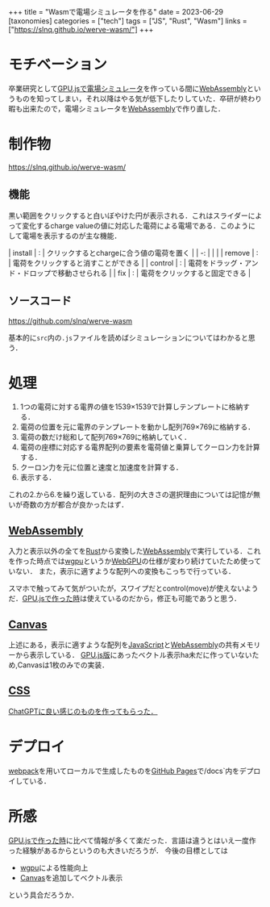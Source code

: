 +++
title = "Wasmで電場シミュレータを作る"
date = 2023-06-29
[taxonomies]
categories = ["tech"]
tags = ["JS", "Rust", "Wasm"]
links = ["https://slnq.github.io/werve-wasm/"]
+++

# モチベーション
卒業研究として[GPU.jsで電場シミュレータ](../post/t2-werve-gpujs)を作っている間に[WebAssembly](https://webassembly.org)というものを知ってしまい，それ以降はやる気が低下したりしていた．卒研が終わり暇も出来たので，電場シミュレータを[WebAssembly](https://webassembly.org)で作り直した．
# 制作物
<https://slnq.github.io/werve-wasm/>
## 機能
黒い範囲をクリックすると白いぼやけた円が表示される．これはスライダーによって変化するcharge valueの値に対応した電荷による電場である．このようにして電場を表示するのが主な機能．

| install | : | クリックするとchargeに合う値の電荷を置く |
| -: | | |
| remove | : | 電荷をクリックすると消すことができる |
| control | : | 電荷をドラッグ・アンド・ドロップで移動させられる |
| fix | : | 電荷をクリックすると固定できる |

## ソースコード
<https://github.com/slnq/werve-wasm>

基本的に`src`内の`.js`ファイルを読めばシミュレーションについてはわかると思う．

# 処理
1. 1つの電荷に対する電界の値を1539×1539で計算しテンプレートに格納する．
1. 電荷の位置を元に電界のテンプレートを動かし配列769×769に格納する．
1. 電荷の数だけ総和して配列769×769に格納していく．
1. 電荷の座標に対応する電界配列の要素を電荷値と乗算してクーロン力を計算する．
1. クーロン力を元に位置と速度と加速度を計算する．
1. 表示する．

これの2.から6.を繰り返している．配列の大きさの選択理由については記憶が無いが奇数の方が都合が良かったはず．

## [WebAssembly](https://webassembly.org)
入力と表示以外の全てを[Rust](https://www.rust-lang.org/ja)から変換した[WebAssembly](https://webassembly.org)で実行している．これを作った時点では[wgpu](https://wgpu.rs)というか[WebGPU](https://www.w3.org/TR/webgpu/)の仕様が変わり続けていたため使っていない．
また，表示に適すような配列への変換もこっちで行っている．

スマホで触ってみて気がついたが，スワイプだとcontrol(move)が使えないようだ．[GPU.jsで作った時](../post/t2-werve-gpujs)は使えているのだから，修正も可能であうと思う．

## [Canvas](https://developer.mozilla.org/ja/docs/Web/HTML/Element/canvas)
上述にある，表示に適すような配列を[JavaScript](https://developer.mozilla.org/ja/docs/Web/JavaScript)と[WebAssembly](https://webassembly.org)の共有メモリーから表示している．
[GPU.js版](https://github.com/slnq/werve-gpujs)にあったベクトル表示ha未だに作っていないため,Canvasは1枚のみでの実装．

## [CSS](https://developer.mozilla.org/ja/docs/Learn/Getting_started_with_the_web/CSS_basics)
[ChatGPTに良い感じのものを作ってもらった．](https://poe.com/s/XGTlkiRiyR4deC8lfmIx)

# デプロイ
[webpack](https://webpack.js.org/)を用いてローカルで生成したものを[GitHub Pages](https://docs.github.com/ja/pages/getting-started-with-github-pages/about-github-pages)で/docs`内をデプロイしている．

# 所感
[GPU.jsで作った時](../post/t2-werve-gpujs)に比べて情報が多くて楽だった．言語は違うとはいえ一度作った経験があるからというのも大きいだろうが．
今後の目標としては
- [wgpu](https://wgpu.rs)による性能向上
- [Canvas](https://developer.mozilla.org/ja/docs/Web/HTML/Element/canvas)を追加してベクトル表示

という具合だろうか．